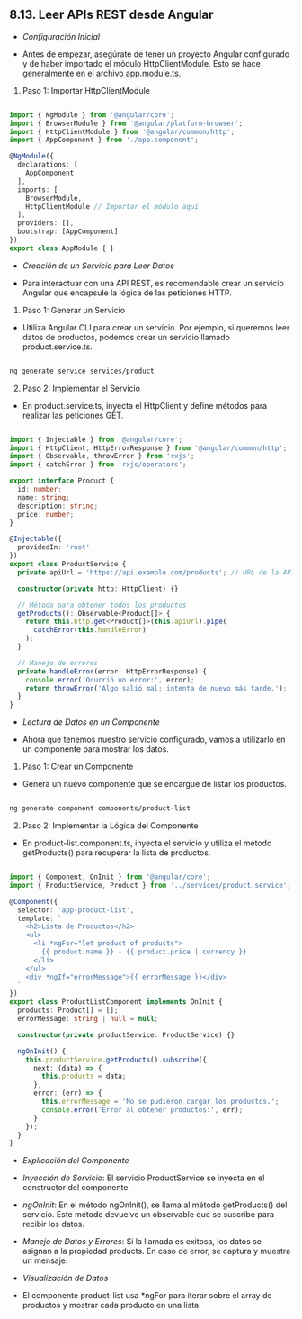 ## 8.13. Leer APIs REST desde Angular

- *Configuración Inicial*

- Antes de empezar, asegúrate de tener un proyecto Angular configurado y de haber importado el módulo HttpClientModule. Esto se hace generalmente en el archivo app.module.ts.

1. Paso 1: Importar HttpClientModule

```typescript

import { NgModule } from '@angular/core';
import { BrowserModule } from '@angular/platform-browser';
import { HttpClientModule } from '@angular/common/http';
import { AppComponent } from './app.component';

@NgModule({
  declarations: [
    AppComponent
  ],
  imports: [
    BrowserModule,
    HttpClientModule // Importar el módulo aquí
  ],
  providers: [],
  bootstrap: [AppComponent]
})
export class AppModule { }
```

- *Creación de un Servicio para Leer Datos*

- Para interactuar con una API REST, es recomendable crear un servicio Angular que encapsule la lógica de las peticiones HTTP.

1. Paso 1: Generar un Servicio

- Utiliza Angular CLI para crear un servicio. Por ejemplo, si queremos leer datos de productos, podemos crear un servicio llamado product.service.ts.

```bash

ng generate service services/product
```
2. Paso 2: Implementar el Servicio

- En product.service.ts, inyecta el HttpClient y define métodos para realizar las peticiones GET.

```typescript

import { Injectable } from '@angular/core';
import { HttpClient, HttpErrorResponse } from '@angular/common/http';
import { Observable, throwError } from 'rxjs';
import { catchError } from 'rxjs/operators';

export interface Product {
  id: number;
  name: string;
  description: string;
  price: number;
}

@Injectable({
  providedIn: 'root'
})
export class ProductService {
  private apiUrl = 'https://api.example.com/products'; // URL de la API

  constructor(private http: HttpClient) {}

  // Método para obtener todos los productos
  getProducts(): Observable<Product[]> {
    return this.http.get<Product[]>(this.apiUrl).pipe(
      catchError(this.handleError)
    );
  }

  // Manejo de errores
  private handleError(error: HttpErrorResponse) {
    console.error('Ocurrió un error:', error);
    return throwError('Algo salió mal; intenta de nuevo más tarde.');
  }
}
```

- *Lectura de Datos en un Componente*

- Ahora que tenemos nuestro servicio configurado, vamos a utilizarlo en un componente para mostrar los datos.

1. Paso 1: Crear un Componente

- Genera un nuevo componente que se encargue de listar los productos.

```bash

ng generate component components/product-list
```

2. Paso 2: Implementar la Lógica del Componente

- En product-list.component.ts, inyecta el servicio y utiliza el método getProducts() para recuperar la lista de productos.

```typescript

import { Component, OnInit } from '@angular/core';
import { ProductService, Product } from '../services/product.service';

@Component({
  selector: 'app-product-list',
  template: `
    <h2>Lista de Productos</h2>
    <ul>
      <li *ngFor="let product of products">
        {{ product.name }} - {{ product.price | currency }}
      </li>
    </ul>
    <div *ngIf="errorMessage">{{ errorMessage }}</div>
  `
})
export class ProductListComponent implements OnInit {
  products: Product[] = [];
  errorMessage: string | null = null;

  constructor(private productService: ProductService) {}

  ngOnInit() {
    this.productService.getProducts().subscribe({
      next: (data) => {
        this.products = data;
      },
      error: (err) => {
        this.errorMessage = 'No se pudieron cargar los productos.';
        console.error('Error al obtener productos:', err);
      }
    });
  }
}
```

- *Explicación del Componente*

- *Inyección de Servicio*: El servicio ProductService se inyecta en el constructor del componente.

- *ngOnInit*: En el método ngOnInit(), se llama al método getProducts() del servicio. Este método devuelve un observable que se suscribe para recibir los datos.

- *Manejo de Datos y Errores*: Si la llamada es exitosa, los datos se asignan a la propiedad products. En caso de error, se captura y muestra un mensaje.

- *Visualización de Datos*

- El componente product-list usa *ngFor para iterar sobre el array de productos y mostrar cada producto en una lista.
